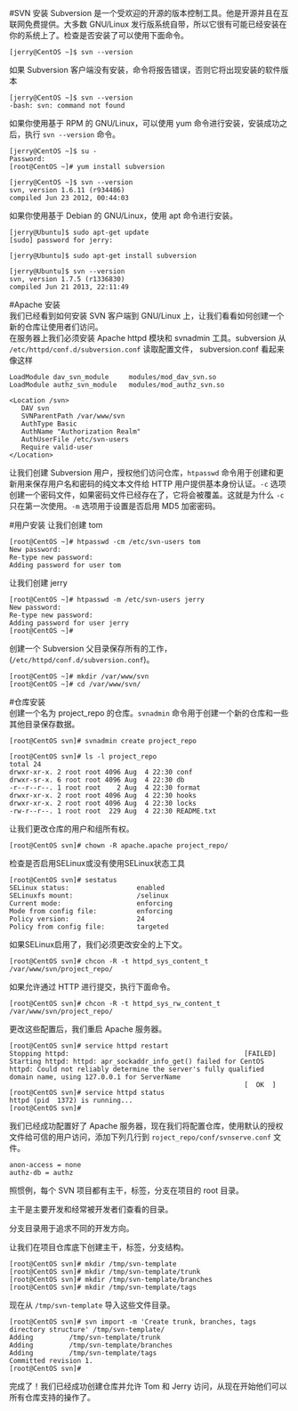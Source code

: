 #SVN 安装
Subversion 是一个受欢迎的开源的版本控制工具。他是开源并且在互联网免费提供。大多数 GNU/Linux 发行版系统自带，所以它很有可能已经安装在你的系统上了。检查是否安装了可以使用下面命令。  

```
[jerry@CentOS ~]$ svn --version
```   
如果 Subversion 客户端没有安装，命令将报告错误，否则它将出现安装的软件版本  

```
[jerry@CentOS ~]$ svn --version  
-bash: svn: command not found
```
如果你使用基于 RPM 的 GNU/Linux，可以使用 yum 命令进行安装，安装成功之后，执行 `svn --version` 命令。
  
 ```
[jerry@CentOS ~]$ su -
Password: 
[root@CentOS ~]# yum install subversion

[jerry@CentOS ~]$ svn --version
svn, version 1.6.11 (r934486)
compiled Jun 23 2012, 00:44:03
 ```  
 
 如果你使用基于 Debian 的 GNU/Linux，使用 apt 命令进行安装。  
 
```
[jerry@Ubuntu]$ sudo apt-get update
[sudo] password for jerry:

[jerry@Ubuntu]$ sudo apt-get install subversion

[jerry@Ubuntu]$ svn --version
svn, version 1.7.5 (r1336830)
compiled Jun 21 2013, 22:11:49
```  

#Apache 安装  
我们已经看到如何安装 SVN 客户端到 GNU/Linux 上，让我们看看如何创建一个新的仓库让使用者们访问。  
在服务器上我们必须安装 Apache httpd 模块和 svnadmin 工具。subversion 从 `/etc/httpd/conf.d/subversion.conf` 读取配置文件， subversion.conf 看起来像这样   
 
```
LoadModule dav_svn_module     modules/mod_dav_svn.so
LoadModule authz_svn_module   modules/mod_authz_svn.so

<Location /svn>
   DAV svn
   SVNParentPath /var/www/svn
   AuthType Basic
   AuthName "Authorization Realm"
   AuthUserFile /etc/svn-users
   Require valid-user
</Location>
```    

让我们创建 Subversion 用户，授权他们访问仓库，`htpasswd` 命令用于创建和更新用来保存用户名和密码的纯文本文件给 HTTP 用户提供基本身份认证。`-c` 选项创建一个密码文件，如果密码文件已经存在了，它将会被覆盖。这就是为什么 `-c` 只在第一次使用。`-m` 选项用于设置是否启用 MD5 加密密码。  

#用户安装
让我们创建 tom   

```
[root@CentOS ~]# htpasswd -cm /etc/svn-users tom
New password: 
Re-type new password: 
Adding password for user tom
```
让我们创建 jerry   

```
[root@CentOS ~]# htpasswd -m /etc/svn-users jerry
New password: 
Re-type new password: 
Adding password for user jerry
[root@CentOS ~]# 
```
创建一个 Subversion 父目录保存所有的工作，(`/etc/httpd/conf.d/subversion.conf`)。

```
[root@CentOS ~]# mkdir /var/www/svn
[root@CentOS ~]# cd /var/www/svn/
```

#仓库安装  
创建一个名为 project_repo 的仓库。`svnadmin` 命令用于创建一个新的仓库和一些其他目录保存数据。  

```
[root@CentOS svn]# svnadmin create project_repo

[root@CentOS svn]# ls -l project_repo
total 24
drwxr-xr-x. 2 root root 4096 Aug  4 22:30 conf
drwxr-sr-x. 6 root root 4096 Aug  4 22:30 db
-r--r--r--. 1 root root    2 Aug  4 22:30 format
drwxr-xr-x. 2 root root 4096 Aug  4 22:30 hooks
drwxr-xr-x. 2 root root 4096 Aug  4 22:30 locks
-rw-r--r--. 1 root root  229 Aug  4 22:30 README.txt
```
让我们更改仓库的用户和组所有权。  

```
[root@CentOS svn]# chown -R apache.apache project_repo/
```  
检查是否启用SELinux或没有使用SELinux状态工具  

```
[root@CentOS svn]# sestatus
SELinux status:                 enabled
SELinuxfs mount:                /selinux
Current mode:                   enforcing
Mode from config file:          enforcing
Policy version:                 24
Policy from config file:        targeted
```

如果SELinux启用了，我们必须更改安全的上下文。

```
[root@CentOS svn]# chcon -R -t httpd_sys_content_t /var/www/svn/project_repo/
```  
如果允许通过 HTTP 进行提交，执行下面命令。  

```
[root@CentOS svn]# chcon -R -t httpd_sys_rw_content_t /var/www/svn/project_repo/
```
更改这些配置后，我们重启 Apache 服务器。

```
[root@CentOS svn]# service httpd restart
Stopping httpd:                                            [FAILED]
Starting httpd: httpd: apr_sockaddr_info_get() failed for CentOS
httpd: Could not reliably determine the server's fully qualified domain name, using 127.0.0.1 for ServerName
                                                           [  OK  ]
[root@CentOS svn]# service httpd status
httpd (pid  1372) is running...
[root@CentOS svn]#
```
我们已经成功配置好了 Apache 服务器，现在我们将配置仓库，使用默认的授权文件给可信的用户访问，添加下列几行到 `roject_repo/conf/svnserve.conf` 文件。

```
anon-access = none
authz-db = authz
```
照惯例，每个 SVN 项目都有主干，标签，分支在项目的 root 目录。  

主干是主要开发和经常被开发者们查看的目录。  

分支目录用于追求不同的开发方向。  

让我们在项目仓库底下创建主干，标签，分支结构。

```
[root@CentOS svn]# mkdir /tmp/svn-template
[root@CentOS svn]# mkdir /tmp/svn-template/trunk
[root@CentOS svn]# mkdir /tmp/svn-template/branches
[root@CentOS svn]# mkdir /tmp/svn-template/tags
```
现在从 `/tmp/svn-template` 导入这些文件目录。

```
[root@CentOS svn]# svn import -m 'Create trunk, branches, tags directory structure' /tmp/svn-template/ 
Adding         /tmp/svn-template/trunk
Adding         /tmp/svn-template/branches
Adding         /tmp/svn-template/tags
Committed revision 1.
[root@CentOS svn]#
```
完成了！我们已经成功创建仓库并允许 Tom 和 Jerry 访问，从现在开始他们可以所有仓库支持的操作了。





 




